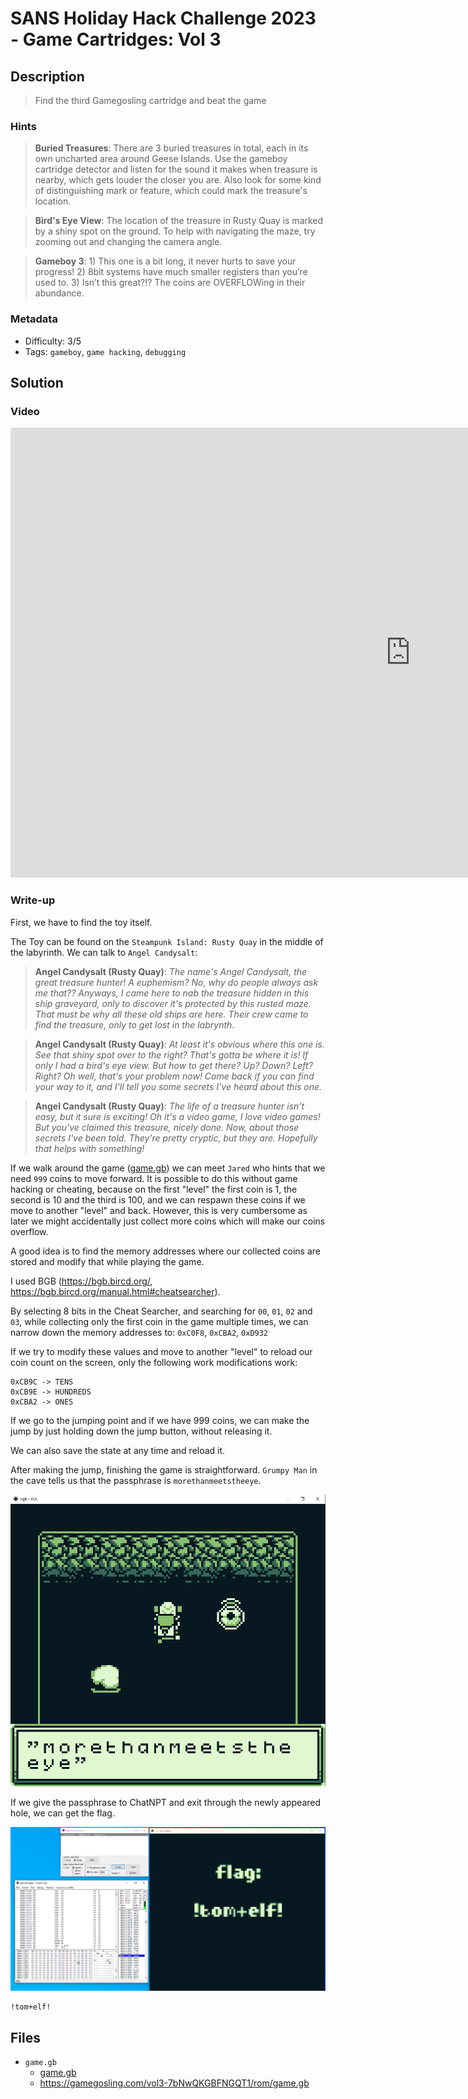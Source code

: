 # SANS Holiday Hack Challenge 2023 - Game Cartridges: Vol 3

## Description

> Find the third Gamegosling cartridge and beat the game

### Hints

> **Buried Treasures**: There are 3 buried treasures in total, each in its own uncharted area around Geese Islands. Use the gameboy cartridge detector and listen for the sound it makes when treasure is nearby, which gets louder the closer you are. Also look for some kind of distinguishing mark or feature, which could mark the treasure's location.

> **Bird's Eye View**: The location of the treasure in Rusty Quay is marked by a shiny spot on the ground. To help with navigating the maze, try zooming out and changing the camera angle.

> **Gameboy 3**: 1) This one is a bit long, it never hurts to save your progress! 2) 8bit systems have much smaller registers than you’re used to. 3) Isn’t this great?!? The coins are OVERFLOWing in their abundance.

### Metadata

- Difficulty: 3/5
- Tags: `gameboy`, `game hacking`, `debugging`

## Solution

### Video

<iframe width="1280" height="720" src="https://youtu.be/LtHHYrNxOEw?t=1564" title="SANS Holiday Hack Challenge 2023 - Game Cartridges: Vol 3" frameborder="0" allow="accelerometer; autoplay; clipboard-write; encrypted-media; gyroscope; picture-in-picture; web-share" referrerpolicy="strict-origin-when-cross-origin" allowfullscreen></iframe>

### Write-up

First, we have to find the toy itself.

The Toy can be found on the `Steampunk Island: Rusty Quay` in the middle of the labyrinth. We can talk to `Angel Candysalt`:

> **Angel Candysalt (Rusty Quay)**: 
*The name's Angel Candysalt, the great treasure hunter! 
A euphemism? No, why do people always ask me that?? 
Anyways, I came here to nab the treasure hidden in this ship graveyard, only to discover it's protected by this rusted maze. 
That must be why all these old ships are here. 
Their crew came to find the treasure, only to get lost in the labrynth.*

> **Angel Candysalt (Rusty Quay)**: 
*At least it's obvious where this one is. 
See that shiny spot over to the right? That's gotta be where it is! 
If only I had a bird's eye view. 
But how to get there? Up? Down? Left? Right? Oh well, that's your problem now! 
Come back if you can find your way to it, and I'll tell you some secrets I've heard about this one.*

> **Angel Candysalt (Rusty Quay)**: 
*The life of a treasure hunter isn't easy, but it sure is exciting! 
Oh it's a video game, I love video games! But you've claimed this treasure, nicely done. 
Now, about those secrets I've been told. They're pretty cryptic, but they are. 
Hopefully that helps with something!*

If we walk around the game ([game.gb](files/game.gb)) we can meet `Jared` who hints that we need `999` coins to move forward. It is possible to do this without game hacking or cheating, because on the first "level" the first coin is 1, the second is 10 and the third is 100, and we can respawn these coins if we move to another "level" and back. However, this is very cumbersome as later we might accidentally just collect more coins which will make our coins overflow.

A good idea is to find the memory addresses where our collected coins are stored and modify that while playing the game.

I used BGB (<https://bgb.bircd.org/>, <https://bgb.bircd.org/manual.html#cheatsearcher>).

By selecting 8 bits in the Cheat Searcher, and searching for `00`, `01`, `02` and `03`, while collecting only the first coin in the game multiple times, we can narrow down the memory addresses to: `0xC0F8`, `0xCBA2`, `0xD932`

If we try to modify these values and move to another "level" to reload our coin count on the screen, only the following work modifications work:

```
0xCB9C -> TENS
0xCB9E -> HUNDREDS
0xCBA2 -> ONES
```

If we go to the jumping point and if we have 999 coins, we can make the jump by just holding down the jump button, without releasing it.

We can also save the state at any time and reload it.

After making the jump, finishing the game is straightforward. `Grumpy Man` in the cave tells us that the passphrase is `morethanmeetstheeye`.

![flag](media/passphrase.png)

If we give the passphrase to ChatNPT and exit through the newly appeared hole, we can get the flag.

![flag](media/flag.png)

```
!tom+elf!
```

## Files

- `game.gb`
    - [game.gb](files/game.gb)
    - <https://gamegosling.com/vol3-7bNwQKGBFNGQT1/rom/game.gb>